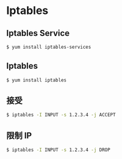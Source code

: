 # Iptables

## Iptables Service

```bash
$ yum install iptables-services
```


## Iptables

```bash
$ yum install iptables
```


## 接受

```bash
$ iptables -I INPUT -s 1.2.3.4 -j ACCEPT
```


## 限制 IP

```bash
$ iptables -I INPUT -s 1.2.3.4 -j DROP
```